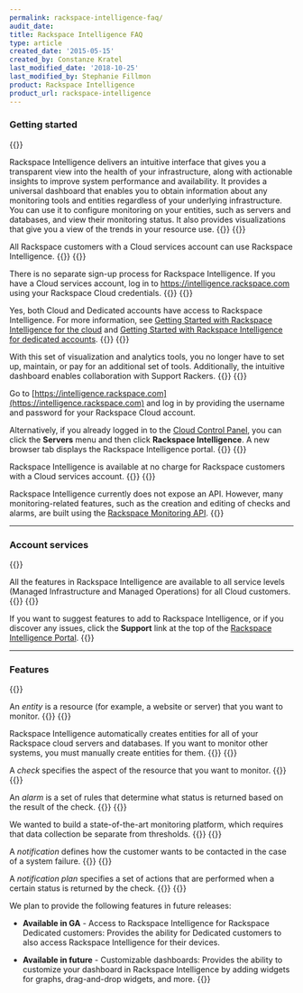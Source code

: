 ```yaml
---
permalink: rackspace-intelligence-faq/
audit_date:
title: Rackspace Intelligence FAQ
type: article
created_date: '2015-05-15'
created_by: Constanze Kratel
last_modified_date: '2018-10-25'
last_modified_by: Stephanie Fillmon
product: Rackspace Intelligence
product_url: rackspace-intelligence
---
```


### Getting started

{{<accordion title="What is Rackspace Intelligence?" col="in" href="accordion1">}}

Rackspace Intelligence delivers an intuitive interface that gives you a
transparent view into the health of your infrastructure, along with
actionable insights to improve system performance and availability. It
provides a universal dashboard that enables you to obtain information
about any monitoring tools and entities regardless of your underlying
infrastructure. You can use it to configure monitoring on your entities,
such as servers and databases, and view their monitoring status. It also
provides visualizations that give you a view of the trends in your
resource use.
{{</accordion>}}
{{<accordion title="Who can use Rackspace Intelligence?" col="in" href="accordion12">}}

All Rackspace customers with a Cloud services account can use Rackspace
Intelligence.
{{</accordion>}}
{{<accordion title="How do I sign up for Rackspace Intelligence?" col="in" href="accordion3">}}

There is no separate sign-up process for Rackspace Intelligence. If you
have a Cloud services account, log in to
<https://intelligence.rackspace.com> using your Rackspace Cloud
credentials.
{{</accordion>}}
{{<accordion title="Can I use Rackspace Intelligence for both Cloud and Dedicated accounts?" col="in" href="accordion4">}}

Yes, both Cloud and Dedicated accounts have access to Rackspace Intelligence. For more information, see [Getting Started with Rackspace Intelligence for the cloud](/support/how-to/getting-started-with-rackspace-intelligence-for-the-cloud) and [Getting Started with Rackspace Intelligence for dedicated accounts](/support/how-to/getting-started-with-rackspace-intelligence-for-dedicated-accounts).
{{</accordion>}}
{{<accordion title="What are the benefits of using Rackspace Intelligence?" col="in" href="accordion5">}}

With this set of visualization and analytics tools, you no longer have
to set up, maintain, or pay for an additional set of tools.
Additionally, the intuitive dashboard enables collaboration with Support
Rackers.
{{</accordion>}}
{{<accordion title="How do I access Rackspace Intelligence?" col="in" href="accordion6">}}

Go to
[https://intelligence.rackspace.com](https://intelligence.rackspace.com)
and log in by providing the username and password for your Rackspace
Cloud account.

Alternatively, if you already logged in to the [Cloud Control
Panel](https://login.rackspace.com), you can click the **Servers**
menu and then click **Rackspace Intelligence**. A new browser tab
displays the Rackspace Intelligence portal.
{{</accordion>}}
{{<accordion title="How much does Rackspace Intelligence cost?" col="in" href="accordion7">}}

Rackspace Intelligence is available at no charge for Rackspace customers
with a Cloud services account.
{{</accordion>}}
{{<accordion title="Is there an API for Rackspace Intelligence?" col="in" href="accordion8">}}

Rackspace Intelligence currently does not expose an API. However, many
monitoring-related features, such as the creation and editing of checks
and alarms, are built using the
[Rackspace Monitoring API](https://developer.rackspace.com/docs/rackspace-monitoring/v1/).
{{</accordion>}}

------------------------------------------------------------------------

### Account services

{{<accordion title="Are any features of Rackspace Intelligence limited to specific service levels?" col="in" href="accordion9">}}

All the features in Rackspace Intelligence are available to all service
levels (Managed Infrastructure and Managed Operations) for all Cloud
customers.
{{</accordion>}}
{{<accordion title="How can I provide feedback about Rackspace Intelligence?" col="in" href="accordion10">}}

If you want to suggest features to add to Rackspace Intelligence, or if
you discover any issues, click the **Support** link at the top of the
[Rackspace Intelligence Portal](https://intelligence.rackspace.com/).
{{</accordion>}}

------------------------------------------------------------------------

### Features

{{<accordion title="What is an entity?" col="in" href="accordion11">}}

An *entity* is a resource (for example, a website or server) that you
want to monitor.
{{</accordion>}}
{{<accordion title="Do I need to create entities manually to monitor them?" col="in" href="accordion12">}}

Rackspace Intelligence automatically creates entities for all of your
Rackspace cloud servers and databases. If you want to monitor other
systems, you must manually create entities for them.
{{</accordion>}}
{{<accordion title="What is a check?" col="in" href="accordion13">}}

A *check* specifies the aspect of the resource that you want to monitor.
{{</accordion>}}
{{<accordion title="What is an alarm?" col="in" href="accordion14">}}

An *alarm* is a set of rules that determine what status is returned
based on the result of the check.
{{</accordion>}}
{{<accordion title="Why are the concepts of checks and alarms separate?" col="in" href="accordion15">}}

We wanted to build a state-of-the-art monitoring platform, which
requires that data collection be separate from thresholds.
{{</accordion>}}
{{<accordion title="What is a notification?" col="in" href="accordion16">}}

A *notification* defines how the customer wants to be contacted in the
case of a system failure.
{{</accordion>}}
{{<accordion title="What is a notification plan?" col="in" href="accordion1">}}

A *notification plan* specifies a set of actions that are performed when
a certain status is returned by the check.
{{</accordion>}}
{{<accordion title="What features will be available in the future?" col="in" href="accordion17">}}

We plan to provide the following features in future releases:

-   **Available in GA** - Access to Rackspace Intelligence for Rackspace
    Dedicated customers: Provides the ability for Dedicated customers to also
    access Rackspace Intelligence for their devices.

-   **Available in future** - Customizable dashboards: Provides the ability to
    customize your dashboard in Rackspace Intelligence by adding widgets for
    graphs, drag-and-drop widgets, and more.
{{</accordion>}}
